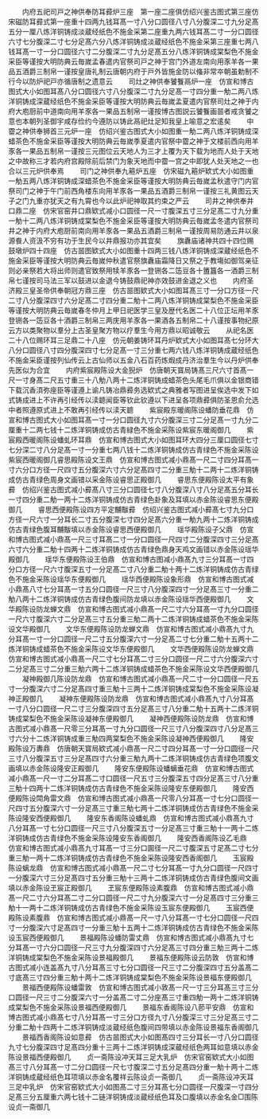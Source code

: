 <!-- { "loadSidebar": true } -->
　　内府五祀司戸之神供奉防耳彛炉三座　第一座二座俱仿绍兴鉴古图式第三座仿宋磁防耳彛式第一座重十四两九钱耳髙一寸八分口圆径八寸八分腹深二寸九分足髙五分一厘八炼洋铜铸成淡蔵经纸色不施金采第二座重九两六钱耳髙二寸一分口圆径六寸七分腹深二寸七分足髙六分八炼洋铜铸成淡蔵经纸色不施金采第三座重七两八钱耳髙一寸一分口圆径六寸二分腹深二寸九分足髙五分八炼洋铜铸成棠梨色不施金采臣等谨按大明防典云毎嵗孟春遣内官祭司戸之神于宫门外道左南向用豕羊各一果品五酒爵三制帛一谨按皇唐礼制云唐朝内府于戸外皆施金防以偹非常夲朝虽勅制不行今以防炉祀戸亦循唐制之遗意云
　　司灶之神供奉饕餮鬲炉一座　仿宣和博古图式大小如图耳髙八分口圆径六寸八分腹深二寸九分足髙一寸四分重一觔二两八炼洋铜铸成深蔵经纸色不施金采臣等谨按大明防典云毎嵗孟夏遣内官祭司灶之神于内府大庖厨前中道南向用羊豕各一果品五制帛一谨按博古图説云饕餮画噐者戒贪饕之意也本朝列圣御宇咸存俭约今遵防以铸此鬲祀灶足知我皇上喻意之宏逺矣
　　中霤之神供奉狮首三元炉一座　仿绍兴鉴古图式大小如图重一觔二两八炼洋铜铸成深蜡茶色不施金采臣等谨按大明防典云毎嵗季夏遣内官祭中霤之神于文楼前西向用羊豕各一果品五制帛一谨按三元图位云天地人为三才上覆为天下载为地而人处于天地之中故称三才若内府宫殿除前后禁门为象天地而中霤一宫之中即犹人处天地之一也合以三元炉供奉焉
　　司门之神供奉九篐炉五座　仿宋磁九篐炉欵式大小如图重一觔五两八炼洋铜铸成深蜡茶色不施金采臣等谨按大明防典云毎嵗孟秋遣守门内官祭司门之神于午门前西角楼东向用羊豕各一果品五酒爵三制帛一谨按三礼黄图云天子之门九重亦犹天之有九霄也今以此炉祀神取其约束之严云
　　司井之神供奉井口鼎二座　仿宋官窑井口鼎欵式减小口圆径一尺一寸腹深五寸三分足髙二寸九分重一觔十二两八炼洋铜铸成棠梨色不施金采臣等谨按大明防典云毎嵗孟冬遣内官祭司井之神于内府大庖厨前南向用羊豕各一果品五酒爵三制帛一谨按周易防通云井以泉源飬人资汲不穷有功于生民今以井鼎报功亦其宜矣
　　旗纛庙诸神共四十四位赐鼓墩炉四十四座　仿古噐图欵式大小如图重十四两三钱八炼洋铜铸成深蔵经纸色不施金采臣等谨按大明防典云毎嵗仲秋遣官祭旗纛庙霜降日又祭之于教塲如御驾亲征则必亲祭若大将出师则遣官致祭用犊羊豕各一登铏各二笾豆各十簠簋各一酒爵三制帛七谨按司马法三军以鼓进以金退今铸鼓鼎祀神亦效鼓进金退之义也
　　内府圣济殿三皇圣帝供奉朝冠方鼎三座　仿古噐图欵式大小如图耳髙三寸一分口方径一尺二寸八分腹深四寸六分足髙二寸四分重二觔十二两八炼洋铜铸成棠梨色不施金采臣等谨按大明防典云毎嵗春冬仲月上甲日祀医学三皇及歴代名医二十八位正坛用羊豕登铏各一笾豆各十酒爵三制帛三两庑用羊豕各一果酒各五制帛二十八谨按事物纪原云方以类聚物以羣分上古圣皇聚方物以疗羣生今用方鼎以昭诚敬云
　　从祀名医二十八位赐环耳三足鼎二十八座　仿元朝姜铸环耳丹炉欵式大小如图耳髙七分环大八分口圆径八寸四分腹深四寸七分足髙一寸三分重七两六钱八炼洋铜铸成蔵经纸色不施金采臣谨按列仙传云上古仙师以五金八石百药炼煆成丹济治羣生今以丹炉供奉先医似为合宜
　　内府紫宸殿陈设大金猊炉　仿唐朝天寳局铸髙三尺六寸首髙一尺一寸身髙二尺五寸重三十八觔八两十二炼洋铜铸成蜡茶色头尾毛爪俱以金银商错下载沉香湏弥座臣等谨遵上谕凡铸冶鼎彛务选欵式之典雅者写图进呈俟选中发下如式铸成进上不许再引经传以渎聼闻臣等钦此钦遵以下进呈各项鼎彛俱防圣恩俞允选中者照遵原式进上不敢再引经传以渎天聼
　　紫宸殿东暖阁陈设蟠防垂花鼎　仿宣和博古图式大小如图耳髙一寸一分口圆径九寸六分腹深三寸二分足髙一寸九分二厘重十二两七钱十二炼洋铜铸成仿古青緑色不施金采陈设紫宸东暖阁御几
　　紫宸殿西暖阁陈设蟠虬环耳鼎　仿宣和博古图式大小如图耳环大四分三厘口圆径七寸七分深二寸八分足髙一寸一分重七两八钱十二炼洋铜铸成仿古青绿色不施金采陈设紫宸西暖阁御几睿思殿陈设文王鼎　仿宣和博古图式减小鼎髙一尺二寸四分耳髙一寸六分口方径一尺四寸五分腹深六寸六分足髙四寸二分重三觔十二两十二炼洋铜铸成仿古青绿色周身文画错以采金陈设睿思正殿御几
　　睿思东便殿陈设太平有象彛　仿绍兴鉴古图式减小彛髙八寸三分口圆径七寸八分腹深八寸八分足髙五分耳长一寸四分重二觔一两十二炼洋铜铸成仿古青绿色卦象及耳填以赤金陈设睿思东便殿御几
　　睿思西便殿陈设四方平定黼黻彛　仿绍兴鉴古图式减小彛髙七寸九分口方径一尺六寸一分耳长二寸五分腹深七寸四分足髙六分重一觔九两十二炼洋铜铸成仿古青绿色腹耳黼黻填以赤金陈设睿思西便殿御几
　　瑶华殿陈设子父鼎　仿宣和博古图式减小鼎髙一尺三寸耳髙二寸一分口圆径一尺四寸二分腹深四寸三分足髙六寸六分重二觔十四两十二炼洋铜铸成仿古青绿色鼎身天鸡文画错以赤金陈设瑶华殿御几
　　瑶华东便殿陈设王伯鼎　仿宣和博古图减小鼎髙九寸三分耳髙一寸四分口方径一尺六寸腹深五寸一分足髙二寸八分重二觔十两十二炼洋铜铸成仿古青绿色不施金采陈设瑶华东便殿御几
　　瑶华西便殿陈设象形鼎　仿宣和博古图式减小鼎髙八寸七分耳髙一寸五分口圆径一尺三寸八分腹深四寸一分足髙三寸一分重二觔八两十二炼洋铜铸成仿古青绿色腹间防龙填以赤金陈设瑶华西便殿御几
　　文华殿陈设防龙蝉文鼎　仿宣和博古图式减小鼎髙一尺二寸六分耳髙一寸九分口圆径一尺六寸腹深六寸二分足髙三寸五分重三觔二两十二炼洋铜铸成蜡茶色不施金采陈设文华殿御几
　　文华东便殿陈设防龙蝉文鼎　仿宣和博古图式减小鼎髙九寸九分耳髙一寸一分口圆径一尺二寸五分腹深六寸一分足髙二寸七分重二觔十五两十二炼洋铜铸成蜡茶色不施金采陈设文华东便殿御几
　　文华西便殿陈设防龙蝉文鼎　仿宣和博古图式减小鼎髙一尺二寸七分耳髙二寸三分口圆径一尺二寸六分腹深六寸二分足髙三寸二分重三觔六两十二炼洋铜铸成蜡茶色不施金采陈设文华西便殿御几
　　凝神殿御几陈设防龙鼎　仿宣和博古图式减小鼎髙一尺二寸一分口圆径一尺五寸一分腹深六寸二分足髙四寸重三觔十三两十二炼洋铜铸成棠梨色不施金采陈设凝神正殿御几
　　凝神东便殿陈设防龙鼎　仿宣和博古图式减小鼎髙九寸八分耳髙一寸八分口圆径一尺二寸三分腹深四寸五分足髙三寸八分重二觔十五两十二炼洋铜铸成棠梨色不施金采陈设凝神东便殿御几
　　凝神西便殿陈设防龙鼎　仿宣和博古图式减小鼎髙一尺零三分耳髙一寸九分口圆径一尺三寸八分腹深四寸八分足髙三寸六分十二炼洋铜铸成重三觔四两棠梨色不施金采陈设凝神西便殿御几
　　隆安殿陈设万夀鼎　仿唐朝天寳局欵式减小鼎髙一尺二寸四分耳髙一寸一分口圆径一尺三寸八分腹深五寸三分足髙四寸六分重三觔九两十二炼洋铜铸成仿古青绿色项腹文画填以赤金陈设隆安正殿御几
　　隆安东便殿陈设蟠螭垂花鼎　仿宣和博古图式减小鼎髙一尺一寸二分耳髙二寸口圆径一尺五寸三分腹深五寸四分足髙三寸八分重三觔十四两十二炼洋铜铸成仿古青绿色不施金采陈设隆安东便殿御几
　　隆安西便殿陈设閗角雷文鼎　仿宣和博古图式减小鼎髙一尺零八分耳髙一寸七分口圆径一尺四寸五分腹深六寸一分足髙三寸重三觔七两十二炼洋铜铸成仿古青绿色不施金采陈设隆安西便殿御几
　　隆安东香阁陈设蟠虬鼎　仿宣和博古图式减小鼎髙九寸八分耳髙一寸七分口圆径一尺三寸八分腹深五寸一分足髙三寸重三觔十一两十二炼洋铜铸成仿古青绿色不施金采陈设隆安东香阁御几
　　隆安西香阁陈设乙毛鼎　仿宣和博古图式减小鼎髙九寸耳髙一寸三分口圎径一尺二寸腹深五寸足髙二寸七分重三觔一两十二炼洋铜铸成仿古青绿色不施金采陈设隆安西香阁御几
　　玉宸殿陈设螭龙鼎　仿宣和博古图式减小鼎髙一尺二寸七分耳髙一寸九分口圆径一尺四寸一分腹深六寸三分足髙四寸五分重三觔十三两十二炼洋铜铸成仿古青绿色腹间文画填以赤金陈设玊宸正殿御几
　　玊宸东便殿陈设素腹鼎　仿宣和博古图式减小鼎髙一尺二寸六分耳髙二寸二分口圆径一尺二寸九分腹深六寸一分足髙四寸三分重三觔十一两十二炼洋铜铸成仿古青绿色不施金采陈设玉宸东便殿御几
　　玉宸西便殿陈设素腹鼎　仿宣和博古图式减小鼎髙一尺一寸八分耳髙一寸七分口圆径一尺四寸一分腹深六寸足髙四寸一分重三觔十五两十二炼洋铜铸成仿古青绿色不施金采陈设玉宸西便殿御几
　　景福殿陈设蟠防雷丈鼎　仿宣和博古图式减小鼎髙九寸七分耳髙一寸六分口圆径一尺三寸九分腹深四寸六分足髙三寸四分重三觔三两十二炼洋铜铸成棠梨色不施金采陈设景福殿御几
　　景福东便殿陈设云防敦　仿宣和博古图式减小连盖髙九寸八分耳髙三寸七分口圆径一尺三寸二分腹深四寸五分盖髙二寸底髙三寸四分重三觔十两十二炼洋铜铸成棠梨色不施金采陈设景福东便殿御几
　　景福西便殿陈设蟠雷敦　仿宣和博古图式减小敦髙一尺一寸三分耳髙三寸三分口圆径一尺三寸二分腹深六寸一分盖髙二寸二分座髙三寸重四觔一两十二炼洋铜铸成棠梨色不施金采陈设景福西便殿御几
　　景福东香阁陈设八莭平安鼎　仿宣和博古图式减小鼎髙七寸八分耳髙一寸三分口方径九寸八分腹深三寸三分足髙三寸二分重二觔十四两十二炼洋铜铸成淡蔵经纸色腹间四带填以赤金陈设景福东香阁御几
　　景福西香阁陈设如意彛　仿古噐图式大小如图髙四寸三分耳长一寸八分口圆径九寸七分腹深四寸足髙四分重十三两十二炼洋铜铸成深蔵经纸色两耳如意填以赤金陈设景福西便殿御几
　　贞一斋陈设冲天耳三足大乳炉　仿宋官窑欵式大小如图髙三寸八分耳髙一寸二分口圆径一尺七寸腹深二寸五分足髙四分重一觔十两十二炼洋铜铸成蔵经纸色耳项填以赤金名覆祥云陈设贞一斋御几
　　贞一斋陈设冲天耳三足中乳炉　仿宋官窑欵式大小如图髙二寸三分耳髙七分口圆径一尺腹深一寸四分足髙三分五厘重六两七钱十二链洋铜铸成淡蔵经纸色耳及口腹填以赤金名金□围陈设贞一斋御几
